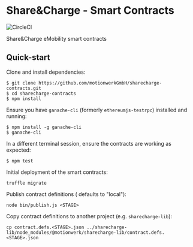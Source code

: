 Share&Charge - Smart Contracts
==============================

![CircleCI](https://circleci.com/gh/motionwerkGmbH/sharecharge-contracts.svg?style=svg&circle-token=4894d650771ab05ec8efbc595c8e77e151784ac9)

Share&Charge eMobility smart contracts

Quick-start
-----------

Clone and install dependencies:

```
$ git clone https://github.com/motionwerkGmbH/sharecharge-contracts.git
$ cd sharecharge-contracts
$ npm install
```

Ensure you have `ganache-cli` (formerly `ethereumjs-testrpc`) installed and running:

```
$ npm install -g ganache-cli
$ ganache-cli
```

In a different terminal session, ensure the contracts are working as expected:

```
$ npm test
```

Initial deployment of the smart contracts:

```
truffle migrate
```

Publish contract definitions (<STAGE> defaults to "local"):

```
node bin/publish.js <STAGE>
```

Copy contract definitions to another project (e.g. `sharecharge-lib`):

```
cp contract.defs.<STAGE>.json ../sharecharge-lib/node_modules/@motionwerk/sharecharge-lib/contract.defs.<STAGE>.json
```
